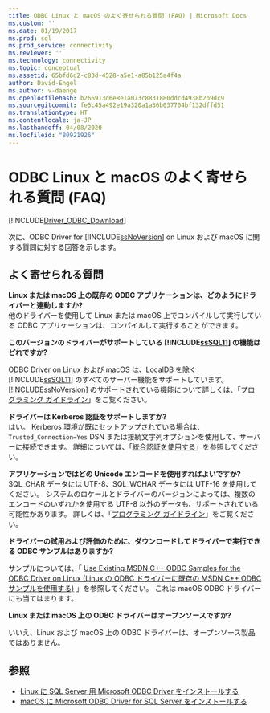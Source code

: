 ```yaml
---
title: ODBC Linux と macOS のよく寄せられる質問 (FAQ) | Microsoft Docs
ms.custom: ''
ms.date: 01/19/2017
ms.prod: sql
ms.prod_service: connectivity
ms.reviewer: ''
ms.technology: connectivity
ms.topic: conceptual
ms.assetid: 65bfd6d2-c83d-4528-a5e1-a85b125a4f4a
author: David-Engel
ms.author: v-daenge
ms.openlocfilehash: b266913d6e8e1a073c8831880ddcd4938b2b9dc9
ms.sourcegitcommit: fe5c45a492e19a320a1a36b037704bf132dffd51
ms.translationtype: HT
ms.contentlocale: ja-JP
ms.lasthandoff: 04/08/2020
ms.locfileid: "80921926"
---
```

# <a name="frequently-asked-questions-faq-for-odbc-linux-and-macos"></a>ODBC Linux と macOS のよく寄せられる質問 (FAQ)
[!INCLUDE[Driver_ODBC_Download](../../../includes/driver_odbc_download.md)]

次に、ODBC Driver for [!INCLUDE[ssNoVersion](../../../includes/ssnoversion-md.md)] on Linux および macOS に関する質問に対する回答を示します。
  
## <a name="frequently-asked-questions"></a>よく寄せられる質問

**Linux または macOS 上の既存の ODBC アプリケーションは、どのようにドライバーと連動しますか?**  
他のドライバーを使用して Linux または macOS 上でコンパイルして実行している ODBC アプリケーションは、コンパイルして実行することができます。 
  
**このバージョンのドライバーがサポートしている [!INCLUDE[ssSQL11](../../../includes/sssql11-md.md)] の機能はどれですか?**

ODBC Driver on Linux および macOS は、LocalDB を除く [!INCLUDE[ssSQL11](../../../includes/sssql11-md.md)] のすべてのサーバー機能をサポートしています。 [!INCLUDE[ssNoVersion](../../../includes/ssnoversion-md.md)] のサポートされている機能について詳しくは、「[プログラミング ガイドライン](../../../connect/odbc/linux-mac/programming-guidelines.md)」をご覧ください。  
  
**ドライバーは Kerberos 認証をサポートしますか?**  
はい。 Kerberos 環境が既にセットアップされている場合は、`Trusted_Connection=Yes` DSN または接続文字列オプションを使用して、サーバーに接続できます。 詳細については、「[統合認証を使用する](../../../connect/odbc/linux-mac/using-integrated-authentication.md)」を参照してください。  
  
**アプリケーションではどの Unicode エンコードを使用すればよいですか?**  
SQL_CHAR データには UTF-8、SQL_WCHAR データには UTF-16 を使用してください。 システムのロケールとドライバーのバージョンによっては、複数のエンコードのいずれかを使用する UTF-8 以外のデータも、サポートされている可能性があります。 詳しくは、「[プログラミング ガイドライン](../../../connect/odbc/linux-mac/programming-guidelines.md)」をご覧ください。

**ドライバーの試用および評価のために、ダウンロードしてドライバーで実行できる ODBC サンプルはありますか?**

サンプルについては、「 [Use Existing MSDN C++ ODBC Samples for the ODBC Driver on Linux (Linux の ODBC ドライバーに既存の MSDN C++ ODBC サンプルを使用する)](https://blogs.msdn.com/b/sqlblog/archive/2012/01/26/use-existing-msdn-c-odbc-samples-for-microsoft-linux-odbc-driver.aspx) 」を参照してください。 これは macOS ODBC ドライバーにも当てはまります。 

**Linux または macOS 上の ODBC ドライバーはオープンソースですか?**

いいえ、Linux および macOS 上の ODBC ドライバーは、オープンソース製品ではありません。  

## <a name="see-also"></a>参照

- [Linux に SQL Server 用 Microsoft ODBC Driver をインストールする](../../../connect/odbc/linux-mac/installing-the-microsoft-odbc-driver-for-sql-server.md)
- [macOS に Microsoft ODBC Driver for SQL Server をインストールする](../../../connect/odbc/linux-mac/install-microsoft-odbc-driver-sql-server-macos.md)

